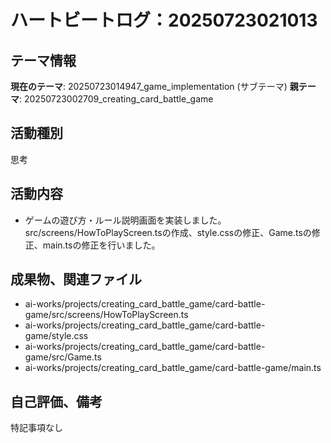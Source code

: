 # ハートビートログ：20250723021013

## テーマ情報
**現在のテーマ**: 20250723014947_game_implementation (サブテーマ)
**親テーマ**: 20250723002709_creating_card_battle_game

## 活動種別
思考

## 活動内容
- ゲームの遊び方・ルール説明画面を実装しました。src/screens/HowToPlayScreen.tsの作成、style.cssの修正、Game.tsの修正、main.tsの修正を行いました。

## 成果物、関連ファイル
- ai-works/projects/creating_card_battle_game/card-battle-game/src/screens/HowToPlayScreen.ts
- ai-works/projects/creating_card_battle_game/card-battle-game/style.css
- ai-works/projects/creating_card_battle_game/card-battle-game/src/Game.ts
- ai-works/projects/creating_card_battle_game/card-battle-game/main.ts

## 自己評価、備考
特記事項なし
